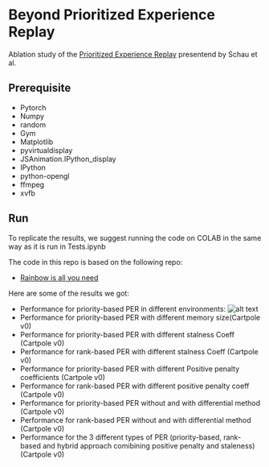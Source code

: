 # Beyond Prioritized Experience Replay

Ablation study of the [Prioritized Experience Replay](https://arxiv.org/pdf/1511.05952.pdf) presentend by Schau et al. 



## Prerequisite
- Pytorch
- Numpy
- random
- Gym
- Matplotlib
- pyvirtualdisplay
- JSAnimation.IPython_display
- IPython
- python-opengl
- ffmpeg
- xvfb

## Run
To replicate the results, we suggest running the code on COLAB in the same way as it is run in Tests.ipynb


The code in this repo is based on the following repo:

- [Rainbow is all you need](https://github.com/Curt-Park/rainbow-is-all-you-need.git)

Here are some of the results we got:

- Performance for priority-based PER in different environments: 
![alt text](https://github.com/emiled16/Beyond_prioritized_experience_replay/images/env.JPG?raw=true)
- Performance for priority-based PER with different memory size(Cartpole v0)
- Performance for priority-based PER with different stalness Coeff (Cartpole v0)
- Performance for rank-based PER with different stalness Coeff (Cartpole v0)
- Performance for priority-based PER with different Positive penalty coefficients (Cartpole
v0)
- Performance for rank-based PER with different positive penalty coeff (Cartpole v0)
- Performance for priority-based PER without and with differential method (Cartpole v0)
- Performance for rank-based PER without and with differential method (Cartpole v0)
- Performance for the 3 different types of PER (priority-based, rank-based and hybrid approach comibining positive penalty and staleness)(Cartpole v0)
